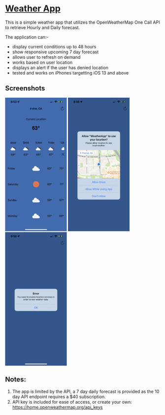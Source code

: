 # [Weather App](https://github.com/cwjoshuak/iOSWeatherApp)

This is a simple weather app that utilizes the OpenWeatherMap One Call API to retrieve Hourly and Daily forecast.

The application can:-

- display current conditions up to 48 hours
- show responsive upcoming 7 day forecast
- allows user to refresh on demand
- works based on user location
- displays an alert if the user has denied location
- tested and works on iPhones targetting iOS 13 and above

## Screenshots

<img src="./images/ss1.jpeg" width=200>
<img src="./images/ss2.jpeg" width=200>
<img src="./images/ss3.jpeg" width=200>

## Notes:

1. The app is limited by the API, a 7 day daily forecast is provided as the 10 day API endpoint requires a $40 subscription.
2. API key is included for ease of access, or create your own: https://home.openweathermap.org/api_keys
